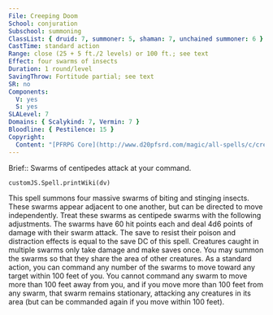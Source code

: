 ```yaml
---
File: Creeping Doom
School: conjuration
Subschool: summoning
ClassList: { druid: 7, summoner: 5, shaman: 7, unchained summoner: 6 }
CastTime: standard action
Range: close (25 + 5 ft./2 levels) or 100 ft.; see text
Effect: four swarms of insects
Duration: 1 round/level
SavingThrow: Fortitude partial; see text
SR: no
Components:
  V: yes
  S: yes
SLALevel: 7
Domains: { Scalykind: 7, Vermin: 7 }
Bloodline: { Pestilence: 15 }
Copyright:
  Content: "[PFRPG Core](http://www.d20pfsrd.com/magic/all-spells/c/creeping-doom)"
---
```

Brief:: Swarms of centipedes attack at your command.

```dataviewjs
customJS.Spell.printWiki(dv)
```

This spell summons four massive swarms of biting and stinging insects. These swarms appear adjacent to one another, but can be directed to move independently. Treat these swarms as centipede swarms with the following adjustments. The swarms have 60 hit points each and deal 4d6 points of damage with their swarm attack. The save to resist their poison and distraction effects is equal to the save DC of this spell. Creatures caught in multiple swarms only take damage and make saves once.  You may summon the swarms so that they share the area of other creatures. As a standard action, you can command any number of the swarms to move toward any target within 100 feet of you. You cannot command any swarm to move more than 100 feet away from you, and if you move more than 100 feet from any swarm, that swarm remains stationary, attacking any creatures in its area (but can be commanded again if you move within 100 feet).
